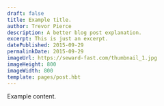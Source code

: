 ```yaml
---
draft: false
title: Example title.
author: Trevor Pierce 
description: A better blog post explanation.
excerpt: This is just an excerpt.
datePublished: 2015-09-29
permalinkDate: 2015-09-29
imageUrl: https://seward-fast.com/thumbnail_1.jpg
imageHeight: 800
imageWidth: 800
template: pages/post.hbt
---
```


Example content.

